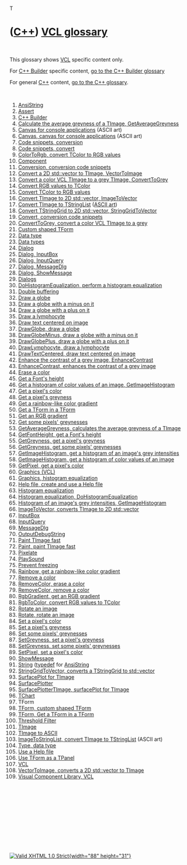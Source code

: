 



 

 

 

 

 

T

([C++](Cpp.htm)) [VCL glossary](CppVclGlossary.htm)
===================================================

 

This glossary shows [VCL](CppVcl.htm) specific content only.

For [C++ Builder](CppBuilder.htm) specific content, [go to the C++
Builder glossary](CppBuilderGlossary.htm)

For general [C++](Cpp.htm) content, [go to the C++
glossary](CppGlossary.htm).

 

1.  [AnsiString](CppAnsiString.htm)
2.  [Assert](CppAssert.htm)
3.  [C++ Builder](CppBuilder.htm)
4.  [Calculate the average greyness of a TImage,
    GetAverageGreyness](CppGetAverageGreyness.htm)
5.  [Canvas for console applications](CppCanvas.htm) (ASCII art)
6.  [Canvas, canvas for console applications](CppCanvas.htm) (ASCII art)
7.  [Code snippets, conversion](CppConvert.htm)
8.  [Code snippets, convert](CppConvert.htm)
9.  [ColorToRgb, convert TColor to RGB values](CppColorToRgb.htm)
10. [Component](CppComponent.htm)
11. [Conversion, conversion code snippets](CppConvert.htm)
12. [Convert a 2D std::vector to TImage,
    VectorToImage](CppVectorToImage.htm)
13. [Convert a color VCL TImage to a grey TImage,
    ConvertToGrey](CppConvertToGrey.htm)
14. [Convert RGB values to TColor](CppRgbToColor.htm)
15. [Convert TColor to RGB values](CppColorToRgb.htm)
16. [Convert TImage to 2D std::vector,
    ImageToVector](CppImageToVector.htm)
17. [Convert TImage to TStringList](CppImageToStringList.htm) ([ASCII
    art](CppAsciiArt.htm))
18. [Convert TStringGrid to 2D std::vector,
    StringGridToVector](CppStringGridToVector.htm)
19. [Convert, conversion code snippets](CppConvert.htm)
20. [ConvertToGrey, convert a color VCL TImage to a
    grey](CppConvertToGrey.htm)
21. [Custom shaped TForm](CppTFormCustomShape.htm)
22. [Data type](CppVclDataType.htm)
23. [Data types](CppVclDataType.htm)
24. [Dialog](CppVclDialog.htm)
25. [Dialog, InputBox](CppVclInputBox.htm)
26. [Dialog, InputQuery](CppVclInputQuery.htm)
27. [Dialog, MessageDlg](CppVclMessageDlg.htm)
28. [Dialog, ShowMessage](CppVclShowMessage.htm)
29. [Dialogs](CppVclDialog.htm)
30. [DoHistogramEqualization, perform a histogram
    equalization](CppDoHistogramEqualization.htm)
31. [Double buffering](CppDoubleBuffering.htm)
32. [Draw a globe](CppDrawGlobe.htm)
33. [Draw a globe with a minus on it](CppDrawGlobeMinus.htm)
34. [Draw a globe with a plus on it](CppDrawGlobePlus.htm)
35. [Draw a lymphocyte](CppDrawLymphocyte.htm)
36. [Draw text centered on image](CppDrawTextCentered.htm)
37. [DrawGlobe, draw a globe](CppDrawGlobe.htm)
38. [DrawGlobeMinus, draw a globe with a minus on
    it](CppDrawGlobeMinus.htm)
39. [DrawGlobePlus, draw a globe with a plus on
    it](CppDrawGlobePlus.htm)
40. [DrawLymphocyte, draw a lymphocyte](CppDrawLymphocyte.htm)
41. [DrawTextCentered, draw text centered on
    image](CppDrawTextCentered.htm)
42. [Enhance the contrast of a grey image,
    EnhanceContrast](CppEnhanceContrast.htm)
43. [EnhanceContrast, enhances the contrast of a grey
    image](CppEnhanceContrast.htm)
44. [Erase a color](CppRemoveColor.htm)
45. [Get a Font's height](CppGetFontHeight.htm)
46. [Get a histogram of color values of an image,
    GetImageHistogram](CppGetImageHistogram.htm)
47. [Get a pixel's color](CppGetPixel.htm)
48. [Get a pixel's greyness](CppGetGreyness.htm)
49. [Get a rainbow-like color gradient](CppRainbow.htm)
50. [Get a TForm in a TForm](CppTFormCustomShape.htm)
51. [Get an RGB gradient](CppRgbGradient.htm)
52. [Get some pixels' greynesses](CppGetGreyness.htm)
53. [GetAverageGreyness, calculates the average greyness of a
    TImage](CppGetAverageGreyness.htm)
54. [GetFontHeight, get a Font's height](CppGetFontHeight.htm)
55. [GetGreyness, get a pixel's greyness](CppGetGreyness.htm)
56. [GetGreyness, get some pixels' greynesses](CppGetGreyness.htm)
57. [GetImageHistogram, get a histogram of an image's grey
    intensities](CppGetImageHistogram.htm)
58. [GetImageHistogram, get a histogram of color values of an
    image](CppGetImageHistogram.htm)
59. [GetPixel, get a pixel's color](CppGetPixel.htm)
60. [Graphics (VCL)](CppVclGraphics.htm)
61. [Graphics, histogram equalization](CppDoHistogramEqualization.htm)
62. [Help file, create and use a Help file](CppHelp.htm)
63. [Histogram equalization](CppDoHistogramEqualization.htm)
64. [Histogram equalization,
    DoHistogramEqualization](CppDoHistogramEqualization.htm)
65. [Histogram of an image's grey intensities,
    GetImageHistogram](CppGetImageHistogram.htm)
66. [ImageToVector, converts TImage to 2D
    std::vector](CppImageToVector.htm)
67. [InputBox](CppVclInputBox.htm)
68. [InputQuery](CppVclInputQuery.htm)
69. [MessageDlg](CppVclMessageDlg.htm)
70. [OutputDebugString](CppOutputDebugString.htm)
71. [Paint TImage fast](CppPaint.htm)
72. [Paint, paint TImage fast](CppPaint.htm)
73. [Pixelate](CppPixelate.htm)
74. [PlaySound](CppPlaySound.htm)
75. [Prevent freezing](CppPreventFreezing.htm)
76. [Rainbow, get a rainbow-like color gradient](CppRainbow.htm)
77. [Remove a color](CppRemoveColor.htm)
78. [RemoveColor, erase a color](CppRemoveColor.htm)
79. [RemoveColor, remove a color](CppRemoveColor.htm)
80. [RgbGradient, get an RGB gradient](CppRgbGradient.htm)
81. [RgbToColor, convert RGB values to TColor](CppRgbToColor.htm)
82. [Rotate an image](CppRotate.htm)
83. [Rotate, rotate an image](CppRotate.htm)
84. [Set a pixel's color](CppSetPixel.htm)
85. [Set a pixel's greyness](CppSetGreyness.htm)
86. [Set some pixels' greynesses](CppSetGreyness.htm)
87. [SetGreyness, set a pixel's greyness](CppSetGreyness.htm)
88. [SetGreyness, set some pixels' greynesses](CppSetGreyness.htm)
89. [SetPixel, set a pixel's color](CppSetPixel.htm)
90. [ShowMessage](CppVclShowMessage.htm)
91. [String](CppAnsiString.htm) ([typedef](CppTypedef.htm) for
    [AnsiString](CppAnsiString.htm)
92. [StringGridToVector, converts a TStringGrid to
    std::vector](CppStringGridToVector.htm)
93. [SurfacePlot for TImage](CppSurfacePlotterTImage.htm)
94. [SurfacePlotter](ToolSurfacePlotter.htm)
95. [SurfacePlotterTImage, surfacePlot for
    TImage](CppSurfacePlotterTImage.htm)
96. [TChart](CppTChart.htm)
97. TForm
98. [TForm, custom shaped TForm](CppTFormCustomShape.htm)
99. [TForm, Get a TForm in a TForm](CppTFormCustomShape.htm)
100. [Threshold Filter](CppThresholdFilter.htm)
101. [TImage](CppTImage.htm)
102. [TImage to ASCII](CppImageToAscii.htm)
103. [ImageToStringList, convert TImage to
    TStringList](CppImageToStringList.htm) (ASCII art)
104. [Type, data type](CppDataType.htm)
105. [Use a Help file](CppHelp.htm)
106. [Use TForm as a TPanel](CppTFormCustomShape.htm)
107. [VCL](CppVcl.htm)
108. [VectorToImage, converts a 2D std::vector to
    TImage](CppVectorToImage.htm)
109. [Visual Component Library, VCL](CppVcl.htm)

 

 

 

 

 





 

[![Valid XHTML 1.0 Strict](valid-xhtml10.png){width="88"
height="31"}](http://validator.w3.org/check?uri=referer)
